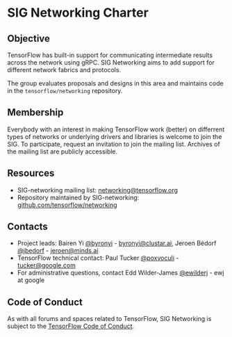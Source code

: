 # SIG Networking Charter

## Objective

TensorFlow has built-in support for communicating intermediate results across the network using gRPC. SIG Networking aims to add support for different network fabrics and protocols. 

The group evaluates proposals and designs in this area and maintains code in the `tensorflow/networking` repository. 

## Membership

Everybody with an interest in making TensorFlow work (better) on differrent types of networks or underlying drivers and libraries is welcome to join the SIG. To participate, request an invitation to join the mailing list. Archives of the mailing list are publicly accessible.

## Resources

* SIG-networking mailing list: [networking@tensorflow.org](https://groups.google.com/a/tensorflow.org/forum/#!forum/networking)
* Repository maintained by SIG-networking: [github.com/tensorflow/networking](https://github.com/tensorflow/networking)

## Contacts

* Project leads: Bairen Yi [@byronyi](https://github.com/byronyi) - byronyi@clustar.ai, Jeroen Bédorf [@jbedorf](https://github.com/jbedorf) - jeroen@minds.ai
* TensorFlow technical contact: Paul Tucker [@poxvoculi](https://github.com/poxvoculi) - tucker@google.com
* For administrative questions, contact Edd Wilder-James [@ewilderj](https://github.com/ewilderj) - ewj at google

## Code of Conduct

As with all forums and spaces related to TensorFlow, SIG Networking is subject to the [TensorFlow Code of Conduct](https://github.com/tensorflow/tensorflow/blob/master/CODE_OF_CONDUCT.md).
